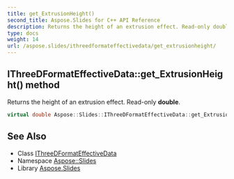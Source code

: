 ```yaml
---
title: get_ExtrusionHeight()
second_title: Aspose.Slides for C++ API Reference
description: Returns the height of an extrusion effect. Read-only double.
type: docs
weight: 14
url: /aspose.slides/ithreedformateffectivedata/get_extrusionheight/
---
```

## IThreeDFormatEffectiveData::get_ExtrusionHeight() method


Returns the height of an extrusion effect. Read-only **double**.

```cpp
virtual double Aspose::Slides::IThreeDFormatEffectiveData::get_ExtrusionHeight()=0
```

## See Also

* Class [IThreeDFormatEffectiveData](../)
* Namespace [Aspose::Slides](../../)
* Library [Aspose.Slides](../../../)